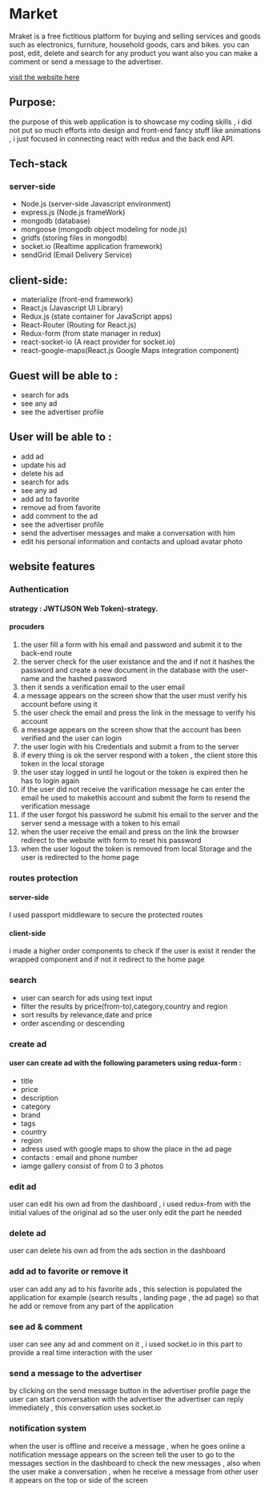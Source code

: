 # Market
Mraket is a free fictitious platform for buying and selling services and goods such as electronics, furniture, household goods, cars and bikes. you can post, edit, delete and search for any product you want also you can make a comment or send a message to the advertiser.

[visit the website here](https://market9.herokuapp.com)
## Purpose:
the purpose of this web application is to showcase my coding skills , i did not put so much efforts
into design and front-end fancy stuff like animations , i just focused in connecting react with redux 
and the back end API.

## Tech-stack
### server-side
* Node.js          (server-side Javascript environment) 
* express.js       (Node.js frameWork)
* mongodb          (database)
* mongoose         (mongodb object modeling for node.js)
* gridfs           (storing files in mongodb)
* socket.io        (Realtime application framework)
* sendGrid         (Email Delivery Service)

## client-side:
* materialize      (front-end framework)
* React.js         (Javascript UI Library)
* Redux.js         (state container for JavaScript apps)
* React-Router     (Routing for React.js)
* Redux-form       (from state manager in redux)
* react-socket-io  (A react provider for socket.io)
* react-google-maps(React.js Google Maps integration component)


## Guest will be able to :
* search for ads
* see any ad
* see the advertiser profile

 ## User will be able to :
* add ad
* update his ad 
* delete his ad
* search for ads
* see any ad
* add ad to favorite 
* remove ad from favorite
* add comment to the ad
* see the advertiser profile
* send the advertiser messages and make a conversation with him
* edit his personal information and contacts and upload avatar photo

## website features
### Authentication
#### strategy : JWT(JSON Web Token)-strategy.
#### procuders
1. the user fill a form with his email and password and submit it to the back-end route
2. the server check for  the user existance and the and if not it hashes the password and create a new document in the database with the user-name and the hashed password
3. then it sends a verification email to the user email
4. a message appears on the screen show that the user must verify his account before using it
5. the user check the email and press the link in the message to verify his account
6. a message appears on the screen show that the account has been verified and the user can login
7. the user login with his Credentials and submit a from to the server
8. if every thing is ok the server respond with a token , the client store this token in the local storage
9. the user stay logged in until he logout or the token is expired then he has to login again
10. if the user did not receive the varification message he can enter the email he used to makethis account and submit the form to resend the verification message
11. if the user forgot his password he submit his email to the server and the server send a message with a token to his email
12. when the user receive the email and press on the link the browser redirect to the website with form to reset his password
13. when the user logout the token is removed from local Storage and the user is redirected to the home page
### routes protection
#### server-side 
I used passport middleware to secure the protected routes
#### client-side
i made a higher order components to check if the user is exist it render the wrapped component and if not it redirect to the home page 
### search
* user can search for ads using text input 
* filter the results by price(from-to),category,country and region
* sort results by relevance,date and price
* order ascending or descending
### create ad 
#### user can create ad with the following parameters using redux-form :
* title
* price
* description
* category
* brand
* tags
* country 
* region
* adress used with google maps to show the place in the ad page
* contacts : email and phone number
* iamge gallery consist of from 0 to 3 photos 
### edit ad 
 user can edit his own ad from the dashboard , i used redux-from with the initial values of the original ad so the user only edit the part he needed 
### delete ad 
 user can delete his own ad from the ads section in the dashboard
### add ad to favorite or remove it 
user can add any ad to his favorite ads , this selection is populated  the application for example (search results , landing page , the ad page) so that he add or remove from any part of the application
### see ad & comment 
user can see any ad and comment on it , i used socket.io in this part to provide a real time interaction with the user
### send a message to the advertiser 
by clicking on the send message button in the advertiser profile page the user can start conversation with the advertiser the advertiser can reply immediately , this conversation uses socket.io 
### notification system 
when the user is offline and receive a message , when he goes online a notification message appears on the screen tell the user to go to the messages section in the dashboard to check the new messages , also when the user make a conversation , when he receive a message from other user it appears on the top or side of the screen
